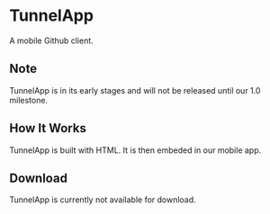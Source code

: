 # TunnelApp

A mobile Github client.

## Note

TunnelApp is in its early stages and will not be released until our 1.0 milestone.

## How It Works

TunnelApp is built with HTML. It is then embeded in our mobile app.

## Download

TunnelApp is currently not available for download.
